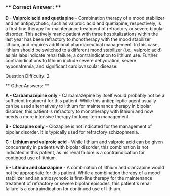 ### ** Correct Answer: **

**D - Valproic acid and quetiapine** - Combination therapy of a mood stabilizer and an antipsychotic, such as valproic acid and quetiapine, respectively, is a first-line therapy for maintenance treatment of refractory or severe bipolar disorder. This actively manic patient with three hospitalizations within the last year has been refractory to monotherapy with the mood stabilizer lithium, and requires additional pharmaceutical management. In this case, lithium should be switched to a different mood stabilizer (i.e., valproic acid) as his labs indicate renal failure, a contraindication to lithium use. Further contraindications to lithium include severe dehydration, severe hyponatremia, and significant cardiovascular disease.

Question Difficulty: 2

** Other Answers: **

**A - Carbamazepine only** - Carbamazepine by itself would probably not be a sufficient treatment for this patient. While this antiepileptic agent usually can be used alternatively to lithium for maintenance therapy in bipolar disorder, this patient is refractory to monotherapy with lithium and now needs a more intensive therapy for long-term management.

**B - Clozapine only** - Clozapine is not indicated for the management of bipolar disorder. It is typically used for refractory schizophrenia.

**C - Lithium and valproic acid** - While lithium and valproic acid can be given concurrently in patients with bipolar disorder, this combination is not indicated in this patient, as his renal failure is a contraindication for continued use of lithium.

**E - Lithium and olanzapine** - A combination of lithium and olanzapine would not be appropriate for this patient. While a combination therapy of a mood stabilizer and an antipsychotic is first-line therapy for the maintenance treatment of refractory or severe bipolar episodes, this patient's renal failure is a contraindication for continued use of lithium.

